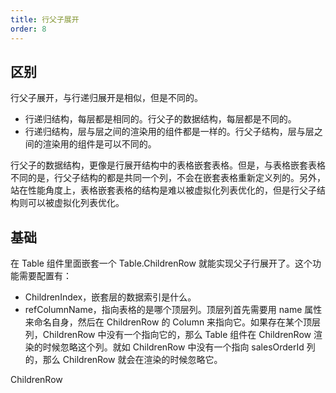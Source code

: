 ```yaml
---
title: 行父子展开
order: 8
---
```


## 区别

行父子展开，与行递归展开是相似，但是不同的。

-   行递归结构，每层都是相同的。行父子的数据结构，每层都是不同的。
-   行递归结构，层与层之间的渲染用的组件都是一样的。行父子结构，层与层之间的渲染用的组件是可以不同的。

行父子的数据结构，更像是行展开结构中的表格嵌套表格。但是，与表格嵌套表格不同的是，行父子结构的都是共同一个列，不会在嵌套表格重新定义列的。另外，站在性能角度上，表格嵌套表格的结构是难以被虚拟化列表优化的，但是行父子结构则可以被虚拟化列表优化。

## 基础

<code src="./basic.tsx"></code>

在 Table 组件里面嵌套一个 Table.ChildrenRow 就能实现父子行展开了。这个功能需要配置有：

-   ChildrenIndex，嵌套层的数据索引是什么。
-   refColumnName，指向表格的是哪个顶层列。顶层列首先需要用 name 属性来命名自身，然后在 ChildrenRow 的 Column 来指向它。如果存在某个顶层列，ChildrenRow 中没有一个指向它的，那么 Table 组件在 ChildrenRow 渲染的时候忽略这个列。就如 ChildrenRow 中没有一个指向 salesOrderId 列的，那么 ChildrenRow 就会在渲染的时候忽略它。

<API src="../../../../src/Table/components/ChildrenRow.tsx">ChildrenRow</API>
